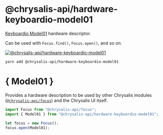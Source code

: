 @chrysalis-api/hardware-keyboardio-model01
==========================================

[Keyboardio Model01][m01] hardware descriptor.

 [m01]: https://shop.keyboard.io/

Can be used with `Focus.find()`, `Focus.open()`, and so on.

[![@chrysalis-api/hardware-keyboardio-model01](https://img.shields.io/npm/v/@chrysalis-api/hardware-keyboardio-model01.svg?style=for-the-badge&label=@chrysalis-api/hardware-keyboardio-model01&logo=npm)](https://www.npmjs.com/package/@chrysalis-api/hardware-keyboardio-model01)

```
yarn add @chrysalis-api/hardware-keyboardio-model01
```

# { Model01 }

Provides a hardware description to be used by other Chrysalis modules ([`@chrysalis-api/focus`](focus.md)) and the Chrysalis UI itself.

```javascript
import Focus from "@chrysalis-api/focus";
import { Model01 } from "@chrysalis-api/hardware-keyboardio-model01";

let focus = new Focus();
focus.open(Model01);
```
